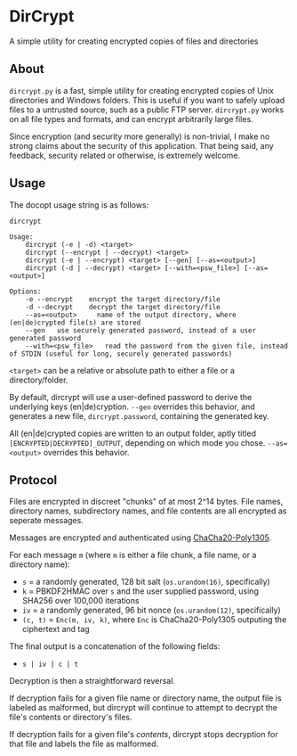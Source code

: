 # DirCrypt
A simple utility for creating encrypted copies of files and directories

## About

`dircrypt.py` is a fast, simple utility for creating encrypted copies of Unix directories and Windows folders. This is useful if you want to safely upload files to a untrusted source, such as a public FTP server. `dircrypt.py` works on all file types and formats, and can encrypt arbitrarily large files.

Since encryption (and security more generally) is non-trivial, I make no strong claims about the security of this application. That being said, any feedback, security related or otherwise, is extremely welcome.

## Usage
The docopt usage string is as follows:
```
dircrypt

Usage:
    dircrypt (-e | -d) <target>
    dircrypt (--encrypt | --decrypt) <target>
    dircrypt (-e | --encrypt) <target> [--gen] [--as=<output>]
    dircrypt (-d | --decrypt) <target> [--with=<psw_file>] [--as=<output>]

Options:
    -e --encrypt    encrypt the target directory/file
    -d --decrypt    decrypt the target directory/file
    --as=<output>     name of the output directory, where (en|de)crypted file(s) are stored
    --gen   use securely generated password, instead of a user generated password
    --with=<psw_file>   read the password from the given file, instead of STDIN (useful for long, securely generated passwords)
```

`<target>` can be a relative or absolute path to either a file or a directory/folder.

By default, dircrypt will use a user-defined password to derive the underlying keys (en|de)cryption. `--gen` overrides this behavior, and generates a new file, `dircrypt.password`, containing the generated key.

All (en|de)crypted copies are written to an output folder, aptly titled `[ENCRYPTED|DECRYPTED]_OUTPUT`, depending on which mode you chose. `--as=<output>` overrides this behavior.

## Protocol

Files are encrypted in discreet "chunks" of at most 2^14 bytes. File names, directory names, subdirectory names, and file contents are all encrypted as seperate messages.

Messages are encrypted and authenticated using [ChaCha20-Poly1305](https://cryptography.io/en/latest/hazmat/primitives/aead/#cryptography.hazmat.primitives.ciphers.aead.ChaCha20Poly1305).

For each message `m` (where `m` is either a file chunk, a file name, or a directory name):

* `s` = a randomly generated, 128 bit salt (`os.urandom(16)`, specifically)
* `k` = PBKDF2HMAC over `s` and the user supplied password, using SHA256 over 100,000 iterations
* `iv` = a randomly generated, 96 bit nonce (`os.urandom(12)`, specifically)
* `(c, t)` = `Enc(m, iv, k)`, where `Enc` is ChaCha20-Poly1305 outputing the ciphertext and tag

The final output is a concatenation of the following fields:

* `s | iv | c | t`

Decryption is then a straightforward reversal.

If decryption fails for a given file name or directory name, the output file is labeled as malformed, but dircrypt will continue to attempt to decrypt the file's contents or directory's files.

If decryption fails for a given file's *contents*, dircrypt stops decryption for that file and labels the file as malformed.
